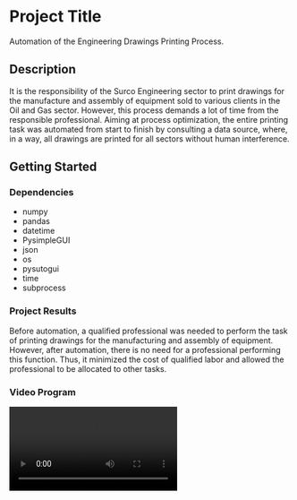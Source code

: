# Project Title

Automation of the Engineering Drawings Printing Process.

## Description

It is the responsibility of the Surco Engineering sector to print drawings for the manufacture and assembly of equipment sold to various clients in the Oil and Gas sector. However, this process demands a lot of time from the responsible professional. Aiming at process optimization, the entire printing task was automated from start to finish by consulting a data source, where, in a way, all drawings are printed for all sectors without human interference.

## Getting Started

### Dependencies

* numpy
* pandas
* datetime
* PysimpleGUI
* json
* os
* pysutogui
* time
* subprocess

### Project Results 

Before automation, a qualified professional was needed to perform the task of printing drawings for the manufacturing and assembly of equipment. However, after automation, there is no need for a professional performing this function. Thus, it minimized the cost of qualified labor and allowed the professional to be allocated to other tasks.

### Video Program

![viniciusbarbosapaiva](https://github.com/viniciusbarbosapaiva/controle_desenho/blob/main/Controle.wmv)


